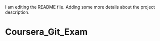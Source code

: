 I am editing the README file. Adding some more details about the project description.
# Coursera_Git_Exam
